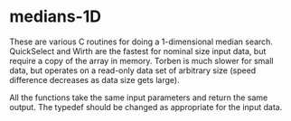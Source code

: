 medians-1D
==========

These are various C routines for doing a 1-dimensional median
search.  QuickSelect and Wirth are the fastest for nominal size
input data, but require a copy of the array in memory.  Torben
is much slower for small data, but operates on a read-only data 
set of arbitrary size (speed difference decreases as data size
gets large).

All the functions take the same input parameters and return the
same output.  The typedef should be changed as appropriate for 
the input data.

